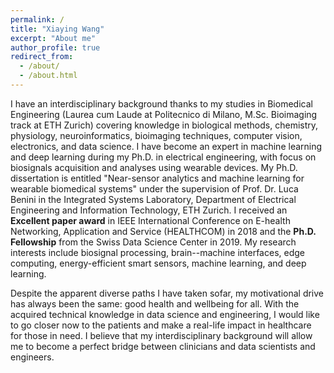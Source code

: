 ```yaml
---
permalink: /
title: "Xiaying Wang"
excerpt: "About me"
author_profile: true
redirect_from: 
  - /about/
  - /about.html
---
```


I have an interdisciplinary background thanks to my studies in Biomedical Engineering (Laurea cum Laude at Politecnico di Milano, M.Sc. Bioimaging track at ETH Zurich) covering knowledge in biological methods, chemistry, physiology, neuroinformatics, bioimaging techniques, computer vision, electronics, and data science. 
I have become an expert in machine learning and deep learning during my Ph.D. in electrical engineering, with focus on biosignals acquisition and analyses using wearable devices. My Ph.D. dissertation is entitled "Near-sensor analytics and machine learning for wearable biomedical systems" under the supervision of Prof. Dr. Luca Benini in the Integrated Systems Laboratory, Department of Electrical Engineering and Information Technology, ETH Zurich.
I received an **Excellent paper award** in IEEE International Conference on E-health Networking, Application and Service (HEALTHCOM) in 2018 and the **Ph.D. Fellowship** from the Swiss Data Science Center in 2019.
My research interests include biosignal processing, brain--machine interfaces, edge computing, energy-efficient smart sensors, machine learning, and deep learning.

Despite the apparent diverse paths I have taken sofar, my motivational drive has always been the same: good health and wellbeing for all. With the acquired technical knowledge in data science and engineering, I would like to go closer now to the patients and make a real-life impact in healthcare for those in need. I believe that my interdisciplinary background will allow me to become a perfect bridge between clinicians and data scientists and engineers.
